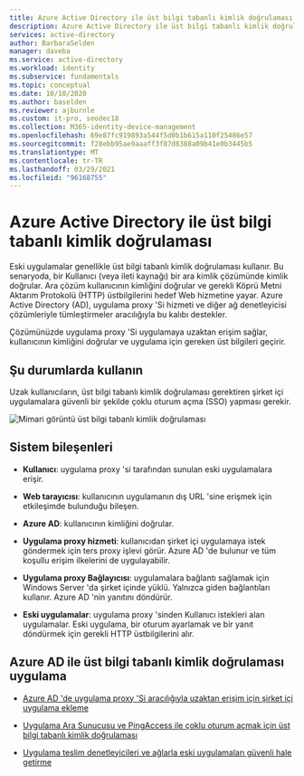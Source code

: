 ```yaml
---
title: Azure Active Directory ile üst bilgi tabanlı kimlik doğrulaması
description: Azure Active Directory ile üst bilgi tabanlı kimlik doğrulaması elde etmeye yönelik mimari rehberlik.
services: active-directory
author: BarbaraSelden
manager: daveba
ms.service: active-directory
ms.workload: identity
ms.subservice: fundamentals
ms.topic: conceptual
ms.date: 10/10/2020
ms.author: baselden
ms.reviewer: ajburnle
ms.custom: it-pro, seodec18
ms.collection: M365-identity-device-management
ms.openlocfilehash: 69e87fc919893a544f5d0b1b615a110f25486e57
ms.sourcegitcommit: f28ebb95ae9aaaff3f87d8388a09b41e0b3445b5
ms.translationtype: MT
ms.contentlocale: tr-TR
ms.lasthandoff: 03/29/2021
ms.locfileid: "96168755"
---
```

# <a name="header-based-authentication-with-azure-active-directory"></a>Azure Active Directory ile üst bilgi tabanlı kimlik doğrulaması

Eski uygulamalar genellikle üst bilgi tabanlı kimlik doğrulaması kullanır. Bu senaryoda, bir Kullanıcı (veya ileti kaynağı) bir ara kimlik çözümünde kimlik doğrular. Ara çözüm kullanıcının kimliğini doğrular ve gerekli Köprü Metni Aktarım Protokolü (HTTP) üstbilgilerini hedef Web hizmetine yayar. Azure Active Directory (AD), uygulama proxy 'Si hizmeti ve diğer ağ denetleyicisi çözümleriyle tümleştirmeler aracılığıyla bu kalıbı destekler. 

Çözümünüzde uygulama proxy 'Si uygulamaya uzaktan erişim sağlar, kullanıcının kimliğini doğrular ve uygulama için gereken üst bilgileri geçirir. 

## <a name="use-when"></a>Şu durumlarda kullanın

Uzak kullanıcıların, üst bilgi tabanlı kimlik doğrulaması gerektiren şirket içi uygulamalara güvenli bir şekilde çoklu oturum açma (SSO) yapması gerekir.

![Mimari görüntü üst bilgi tabanlı kimlik doğrulaması](./media/authentication-patterns/header-based-auth.png)

## <a name="components-of-system"></a>Sistem bileşenleri

* **Kullanıcı**: uygulama proxy 'si tarafından sunulan eski uygulamalara erişir.

* **Web tarayıcısı**: kullanıcının uygulamanın dış URL 'sine erişmek için etkileşimde bulunduğu bileşen.

* **Azure AD**: kullanıcının kimliğini doğrular. 

* **Uygulama proxy hizmeti**: kullanıcıdan şirket içi uygulamaya istek göndermek için ters proxy işlevi görür. Azure AD 'de bulunur ve tüm koşullu erişim ilkelerini de uygulayabilir.

* **Uygulama proxy Bağlayıcısı**: uygulamalara bağlantı sağlamak için Windows Server 'da şirket içinde yüklü. Yalnızca giden bağlantıları kullanır. Azure AD 'nin yanıtını döndürür.

* **Eski uygulamalar**: uygulama proxy 'sinden Kullanıcı istekleri alan uygulamalar. Eski uygulama, bir oturum ayarlamak ve bir yanıt döndürmek için gerekli HTTP üstbilgilerini alır. 

## <a name="implement-header-based-authentication-with-azure-ad"></a>Azure AD ile üst bilgi tabanlı kimlik doğrulaması uygulama

* [Azure AD 'de uygulama proxy 'Si aracılığıyla uzaktan erişim için şirket içi uygulama ekleme](../manage-apps/application-proxy-add-on-premises-application.md)  

* [Uygulama Ara Sunucusu ve PingAccess ile çoklu oturum açmak için üst bilgi tabanlı kimlik doğrulaması](../manage-apps/application-proxy-configure-single-sign-on-with-headers.md) 

* [Uygulama teslim denetleyicileri ve ağlarla eski uygulamaları güvenli hale getirme](../manage-apps/secure-hybrid-access.md)